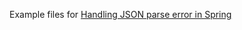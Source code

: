Example files for [Handling JSON parse error in Spring](http://java.sbyai.com/2023/09/handling-json-parse-error-in-spring.html)